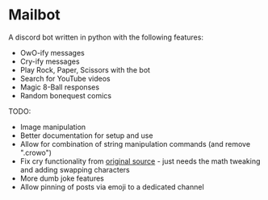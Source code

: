 # Mailbot
A discord bot written in python with the following features:
- OwO-ify messages
- Cry-ify messages
- Play Rock, Paper, Scissors with the bot
- Search for YouTube videos
- Magic 8-Ball responses
- Random bonequest comics

TODO:
- Image manipulation
- Better documentation for setup and use
- Allow for combination of string manipulation commands (and remove ".crowo")
- Fix cry functionality from [original source](https://github.com/dead-bird/apcry/blob/master/api/cry.js) - just needs the math tweaking and adding swapping characters
- More dumb joke features
- Allow pinning of posts via emoji to a dedicated channel